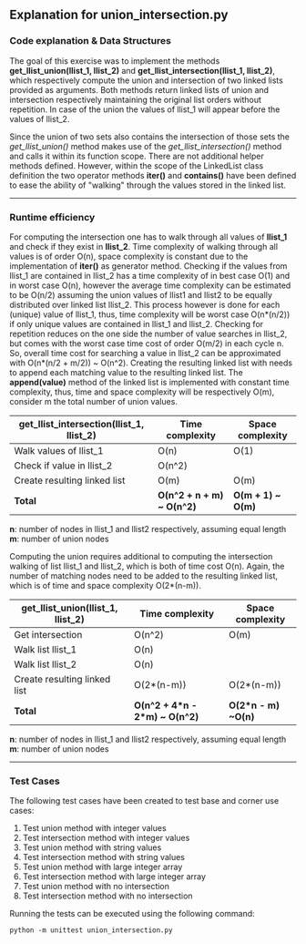 ## Explanation for union_intersection.py

### Code explanation & Data Structures

The goal of this exercise was to implement the methods **get_llist_union(llist_1, llist_2)** and **get_llist_intersection(llist_1, llist_2)**, which respectively compute the union and intersection of two linked lists provided as arguments. Both methods return linked lists of union and intersection respectively maintaining the original list orders without repetition. In case of the union the values of llist_1 will appear before the values of llist_2.

Since the union of two sets also contains the intersection of those sets the *get_llist_union()* method makes use of the *get_llist_intersection()* method and calls it within its function scope. There are not additional helper methods defined. However, within the scope of the LinkedList class definition the two operator methods **__iter__()** and **__contains__()** have been defined to ease the ability of "walking" through the values stored in the linked list.

---

### Runtime efficiency

For computing the intersection one has to walk through all values of **llist_1** and check if they exist in **llist_2**. Time complexity of walking through all values is of order O(n), space complexity is constant due to the implementation of **__iter__()** as generator method.
Checking if the values from llist_1 are contained in llist_2 has a time complexity of in best case O(1) and in worst case O(n), however the average time complexity can be estimated to be O(n/2) assuming the union values of llist1 and llist2 to be equally distributed over linked list llist_2. This process however is done for each (unique) value of llist_1, thus, time complexity will be worst case O(n\*(n/2)) if only unique values are contained in llist_1 and llist_2. Checking for repetition reduces on the one side the number of value searches in llist_2, but comes with the worst case time cost of order O(m/2) in each cycle n. So, overall time cost for searching a value in llist_2 can be approximated with O(n\*(n/2 + m/2)) ~ O(n^2).
Creating the resulting linked list with needs to append each matching value to the resulting linked list. The **append(value)** method of the linked list is implemented with constant time complexity, thus, time and space complexity will be respectively O(m), consider m the total number of union values.

| **get_llist_intersection(llist_1, llist_2)** | Time complexity | Space complexity |
| ------------------- | --------------- | ---------------- |
| Walk values of llist_1 | O(n) | O(1) |
| Check if value in llist_2 | O(n^2) | |
| Create resulting linked list | O(m) | O(m) |
| **Total** | **O(n^2 + n + m) ~ O(n^2)** | **O(m + 1) ~ O(m)** |

**n**: number of nodes in llist_1 and llist2 respectively, assuming equal length
**m**: number of union nodes

Computing the union requires additional to computing the intersection walking of list llist_1 and llist_2, which is both of time cost O(n). Again, the number of matching nodes need to be added to the resulting linked list, which is of time and space complexity O(2\*(n-m)).

| **get_llist_union(llist_1, llist_2)** | Time complexity | Space complexity |
| ------------------- | --------------- | ---------------- |
| Get intersection | O(n^2) | O(m) |
| Walk list llist_1 | O(n) | |
| Walk list llist_2 | O(n) | |
| Create resulting linked list | O(2\*(n-m)) | O(2\*(n-m)) |
| **Total** | **O(n^2 + 4\*n - 2\*m) ~ O(n^2)** | **O(2\*n - m) ~O(n)** |

**n**: number of nodes in llist_1 and llist2 respectively, assuming equal length
**m**: number of union nodes

---

### Test Cases

The following test cases have been created to test base and corner use cases:

1. Test union method with integer values
2. Test intersection method with integer values
3. Test union method with string values
4. Test intersection method with string values
5. Test union method with large integer array
6. Test intersection method with large integer array
7. Test union method with no intersection
8. Test intersection method with no intersection

Running the tests can be executed using the following command:

```
python -m unittest union_intersection.py
```
